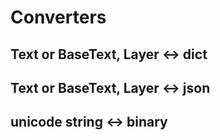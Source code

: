 # Converters

## Text or BaseText, Layer <-> dict

## Text or BaseText, Layer <-> json

## unicode string <-> binary

